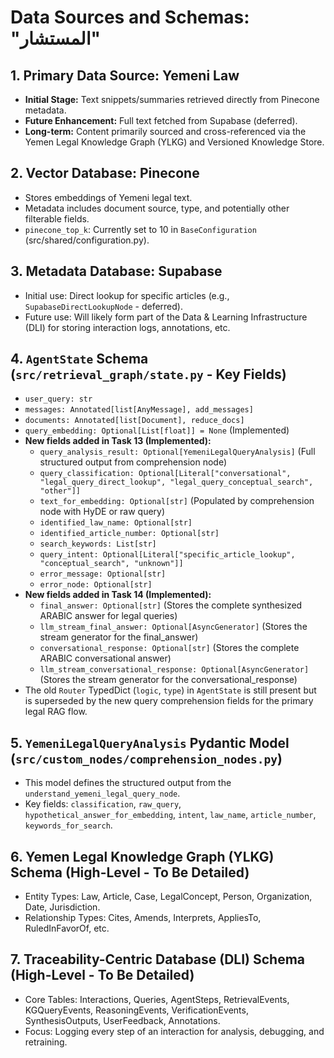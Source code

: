 # Data Sources and Schemas: "المستشار"
## 1. Primary Data Source: Yemeni Law
 - **Initial Stage:** Text snippets/summaries retrieved directly from Pinecone metadata.
 - **Future Enhancement:** Full text fetched from Supabase (deferred).
 - **Long-term:** Content primarily sourced and cross-referenced via the Yemen Legal Knowledge Graph (YLKG) and Versioned Knowledge Store.

 ## 2. Vector Database: Pinecone
 - Stores embeddings of Yemeni legal text.
 - Metadata includes document source, type, and potentially other filterable fields.
 - `pinecone_top_k`: Currently set to 10 in `BaseConfiguration` (src/shared/configuration.py).

 ## 3. Metadata Database: Supabase
 - Initial use: Direct lookup for specific articles (e.g., `SupabaseDirectLookupNode` - deferred).
 - Future use: Will likely form part of the Data & Learning Infrastructure (DLI) for storing interaction logs, annotations, etc.

 ## 4. `AgentState` Schema (`src/retrieval_graph/state.py` - Key Fields)
 - `user_query: str`
 - `messages: Annotated[list[AnyMessage], add_messages]`
 - `documents: Annotated[list[Document], reduce_docs]`
 - `query_embedding: Optional[List[float]] = None` (Implemented)
 - **New fields added in Task 13 (Implemented):**
   - `query_analysis_result: Optional[YemeniLegalQueryAnalysis]` (Full structured output from comprehension node)
   - `query_classification: Optional[Literal["conversational", "legal_query_direct_lookup", "legal_query_conceptual_search", "other"]]`
   - `text_for_embedding: Optional[str]` (Populated by comprehension node with HyDE or raw query)
   - `identified_law_name: Optional[str]`
   - `identified_article_number: Optional[str]`
   - `search_keywords: List[str]`
   - `query_intent: Optional[Literal["specific_article_lookup", "conceptual_search", "unknown"]]`
   - `error_message: Optional[str]`
   - `error_node: Optional[str]`
 - **New fields added in Task 14 (Implemented):**
   - `final_answer: Optional[str]` (Stores the complete synthesized ARABIC answer for legal queries)
   - `llm_stream_final_answer: Optional[AsyncGenerator]` (Stores the stream generator for the final_answer)
   - `conversational_response: Optional[str]` (Stores the complete ARABIC conversational answer)
   - `llm_stream_conversational_response: Optional[AsyncGenerator]` (Stores the stream generator for the conversational_response)
 - The old `Router` TypedDict (`logic`, `type`) in `AgentState` is still present but is superseded by the new query comprehension fields for the primary legal RAG flow.

 ## 5. `YemeniLegalQueryAnalysis` Pydantic Model (`src/custom_nodes/comprehension_nodes.py`)
 - This model defines the structured output from the `understand_yemeni_legal_query_node`.
 - Key fields: `classification`, `raw_query`, `hypothetical_answer_for_embedding`, `intent`, `law_name`, `article_number`, `keywords_for_search`.

 ## 6. Yemen Legal Knowledge Graph (YLKG) Schema (High-Level - To Be Detailed)
 - Entity Types: Law, Article, Case, LegalConcept, Person, Organization, Date, Jurisdiction.
 - Relationship Types: Cites, Amends, Interprets, AppliesTo, RuledInFavorOf, etc.

 ## 7. Traceability-Centric Database (DLI) Schema (High-Level - To Be Detailed)
 - Core Tables: Interactions, Queries, AgentSteps, RetrievalEvents, KGQueryEvents, ReasoningEvents, VerificationEvents, SynthesisOutputs, UserFeedback, Annotations.
 - Focus: Logging every step of an interaction for analysis, debugging, and retraining.
